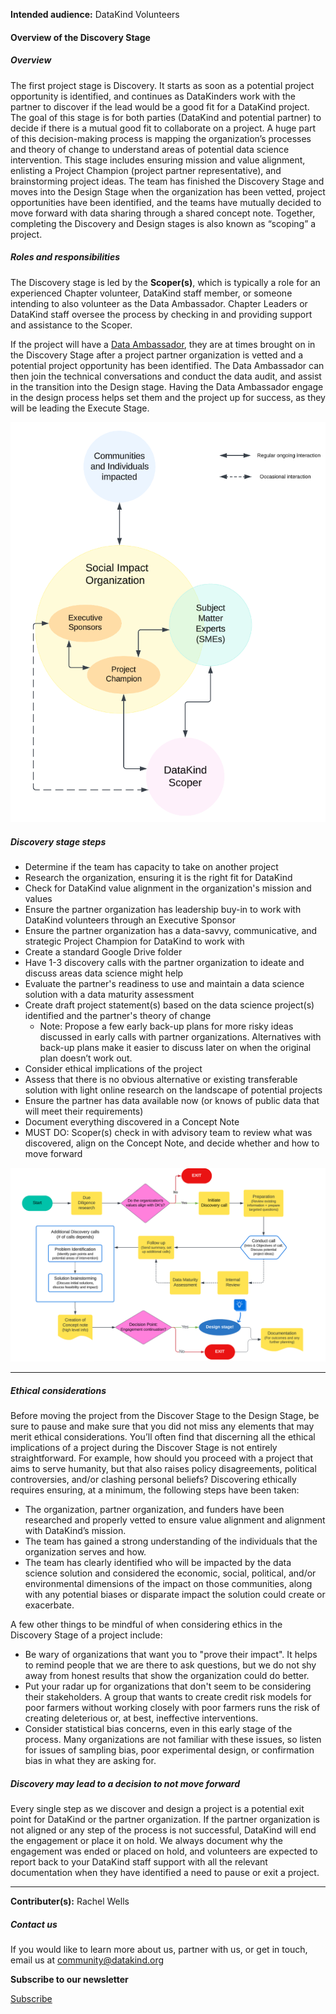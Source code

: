




**Intended audience:**
DataKind Volunteers






#### Overview of the Discovery Stage


##### Overview


The first project stage is Discovery. It starts as soon as a potential project opportunity is identified, and continues as DataKinders work with the partner to discover if the lead would be a good fit for a DataKind project. The goal of this stage is for both parties (DataKind and potential partner) to decide if there is a mutual good fit to collaborate on a project. A huge part of this decision\-making process is mapping the organization’s processes and theory of change to understand areas of potential data science intervention. This stage includes ensuring mission and value alignment, enlisting a Project Champion (project partner representative), and brainstorming project ideas. The team has finished the Discovery Stage and moves into the Design Stage when the organization has been vetted, project opportunities have been identified, and the teams have mutually decided to move forward with data sharing through a shared concept note. Together, completing the Discovery and Design stages is also known as “scoping” a project.


##### Roles and responsibilities


The Discovery stage is led by the **Scoper(s)**, which is typically a role for an experienced Chapter volunteer, DataKind staff member, or someone intending to also volunteer as the Data Ambassador. Chapter Leaders or DataKind staff oversee the process by checking in and providing support and assistance to the Scoper.


 If the project will have a [Data Ambassador](https://playbook.datakind.org/playbook/articles/151), they are at times brought on in the Discovery Stage after a project partner organization is vetted and a potential project opportunity has been identified. The Data Ambassador can then join the technical conversations and conduct the data audit, and assist in the transition into the Design stage. Having the Data Ambassador engage in the design process helps set them and the project up for success, as they will be leading the Execute Stage. 



![Discovery Stage DataKind Project Process](assets/img/execute_stage.png)

##### Discovery stage steps


* Determine if the team has capacity to take on another project
* Research the organization, ensuring it is the right fit for DataKind
* Check for DataKind value alignment in the organization's mission and values
* Ensure the partner organization has leadership buy\-in to work with DataKind volunteers through an Executive Sponsor
* Ensure the partner organization has a data\-savvy, communicative, and strategic Project Champion for DataKind to work with
* Create a standard Google Drive folder
* Have 1\-3 discovery calls with the partner organization to ideate and discuss areas data science might help
* Evaluate the partner's readiness to use and maintain a data science solution with a data maturity assessment
* Create draft project statement(s) based on the data science project(s) identified and the partner's theory of change
	+ Note: Propose a few early back\-up plans for more risky ideas discussed in early calls with partner organizations. Alternatives with back\-up plans make it easier to discuss later on when the original plan doesn’t work out.
* Consider ethical implications of the project
* Assess that there is no obvious alternative or existing transferable solution with light online research on the landscape of potential projects
* Ensure the partner has data available now (or knows of public data that will meet their requirements)
* Document everything discovered in a Concept Note
* MUST DO: Scoper(s) check in with advisory team to review what was discovered, align on the Concept Note, and decide whether and how to move forward



![Discovery Stage DataKind Project Process](assets/img/Discovery_stage_steps.png)



---


##### Ethical considerations


Before moving the project from the Discover Stage to the Design Stage, be sure to pause and make sure that you did not miss any elements that may merit ethical considerations. You’ll often find that discerning all the ethical implications of a project during the Discover Stage is not entirely straightforward. For example, how should you proceed with a project that aims to serve humanity, but that also raises policy disagreements, political controversies, and/or clashing personal beliefs? Discovering ethically requires ensuring, at a minimum, the following steps have been taken: 


* The organization, partner organization, and funders have been researched and properly vetted to ensure value alignment and alignment with DataKind’s mission.
* The team has gained a strong understanding of the individuals that the organization serves and how.
* The team has clearly identified who will be impacted by the data science solution and considered the economic, social, political, and/or environmental dimensions of the impact on those communities, along with any potential biases or disparate impact the solution could create or exacerbate.


A few other things to be mindful of when considering ethics in the Discovery Stage of a project include:


* Be wary of organizations that want you to "prove their impact". It helps to remind people that we are there to ask questions, but we do not shy away from honest results that show the organization could do better.
* Put your radar up for organizations that don't seem to be considering their stakeholders. A group that wants to create credit risk models for poor farmers without working closely with poor farmers runs the risk of creating deleterious or, at best, ineffective interventions.
* Consider statistical bias concerns, even in this early stage of the process. Many organizations are not familiar with these issues, so listen for issues of sampling bias, poor experimental design, or confirmation bias in what they are asking for.


##### Discovery may lead to a decision to not move forward


Every single step as we discover and design a project is a potential exit point for DataKind or the partner organization. If the partner organization is not aligned or any step of the process is not successful, DataKind will end the engagement or place it on hold. We always document why the engagement was ended or placed on hold, and volunteers are expected to report back to your DataKind staff support with all the relevant documentation when they have identified a need to pause or exit a project.




---


 **Contributer(s):** Rachel Wells







##### Contact us


If you would like to learn more about us, partner with us, or get in touch, email us at community@datakind.org



 
**Subscribe to our newsletter**
  

[Subscribe](https://www.datakind.org/subscribe/)



